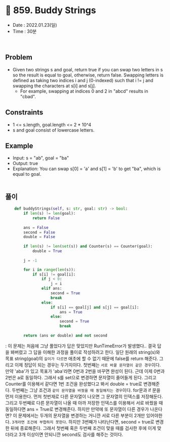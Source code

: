 # 🧤 859. Buddy Strings
- Date : 2022.01.23(일)
- Time : 30분
<br>

## Problem

- Given two strings s and goal, return true if you can swap two letters in s so the result is equal to goal, otherwise, return false. Swapping letters is defined as taking two indices i and j (0-indexed) such that i != j and swapping the characters at s[i] and s[j].
    - For example, swapping at indices 0 and 2 in "abcd" results in "cbad".

## Constraints
- 1 <= s.length, goal.length <= 2 * 10^4
- s and goal consist of lowercase letters.

## Example
- Input: s = "ab", goal = "ba"
- Output: true
- Explanation: You can swap s[0] = 'a' and s[1] = 'b' to get "ba", which is equal to goal.
<br><br>

## 풀이
```python
    def buddyStrings(self, s: str, goal: str) -> bool:
        if len(s) != len(goal):
            return False
        
        ans = False
        second = False
        double = False
        
        if len(s) != len(set(s)) and Counter(s) == Counter(goal):
            double = True
            
        j = -1

        for i in range(len(s)):
            if s[i] != goal[i]: 
                if j < 0: 
                    j = i
                elif ans: 
                    second = True 
                    break
                else:
                    if s[i] == goal[j] and s[j] == goal[i]: 
                        ans = True 
                    else: 
                        second = True
                        break
        
        return (ans or double) and not second
```
: 이 문제는 처음에 그냥 풀었다가 답은 맞았지만 RunTimeError가 발생했다.. 결국 답을 봐버렸고 그 답을 이해한 과정을 풀이로 작성하려고 한다. 일단 원래의 string(s)와 목표 string(goal)의 ```길이가 다르면``` 애초에 할 수 없기 때문에 false를 return 해준다. 그리고 이제 정답이 되는 경우는 두가지이다. 첫번째는 ```서로 바꿀 문자열이 같은 경우```이다. 만약 'aba'가 있고 목표가 'aba'라면 0번과 2번을 바꾸면 완성이 된다. 근데 이제 0번과 2번은 a로 동일하다. 그래서 s를 set으로 변경하면 문자열이 줄어들게 된다. 그리고 Counter를 이용해서 같다면 1번 조건을 완성했다고 봐서 double = true로 변경해준다. 두번째는 그냥 조건과  ```같이 문자열을 바꿨을 때 동일해지는 경우```이다. for문과 if 문을 먼저 이용한다. 먼저 첫번재로 다른 문자열이 나오면 그 문자열의 인덱스를 저장해둔다. 그리고 두번째로 다른 문자열이 나올 때 아까 저장한 인덱스를 이용해서 서로 바꿨을 때 동일하다면 ans = True로 변경해준다. 하지만 만약에 또 문자열이 다른 경우가 나온다면? 이 문제에서는 두개의 문자열을 변경하는 거니깐 서로 다른 부분이 2개만 있어야한다. ```3개라면 조건에 부합하지 못한다```. 하지만 3번째가 나타난다면, second = true로 변경한 뒤에 종료해준다. 그래서 첫번째 혹은 두번째 조건이 맞을 때를 검사한 후에 이게 맞더라고 3개 이상이면 안되니깐 second도 검사를 해주는 것이다. 
